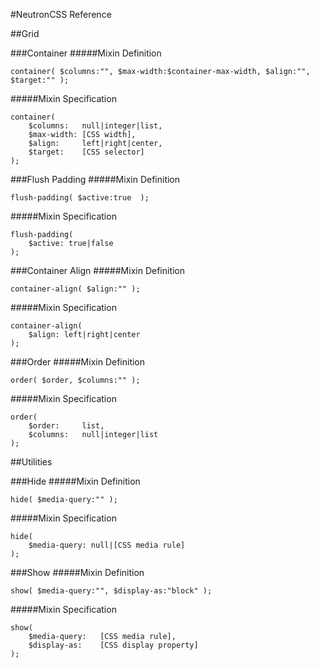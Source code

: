 #NeutronCSS Reference

##Grid

###Container
#####Mixin Definition

	container( $columns:"", $max-width:$container-max-width, $align:"", $target:"" );

#####Mixin Specification

	container(
		$columns:	null|integer|list,
		$max-width:	[CSS width],
		$align:		left|right|center,
		$target:	[CSS selector]
	);
	
###Flush Padding
#####Mixin Definition

	flush-padding( $active:true	 );
	
#####Mixin Specification

	flush-padding(
		$active: true|false
	);

	
###Container Align
#####Mixin Definition

	container-align( $align:"" );
	
#####Mixin Specification

	container-align(
		$align: left|right|center
	);

	
###Order
#####Mixin Definition

	order( $order, $columns:"" );
	
#####Mixin Specification

	order(
		$order: 	list, 
		$columns:	null|integer|list
	);


##Utilities

###Hide
#####Mixin Definition

	hide( $media-query:"" );
	
#####Mixin Specification

	hide(
		$media-query: null|[CSS media rule]
	);


###Show
#####Mixin Definition

	show( $media-query:"", $display-as:"block" );
	
#####Mixin Specification

	show(
		$media-query: 	[CSS media rule],
		$display-as: 	[CSS display property]
	);

